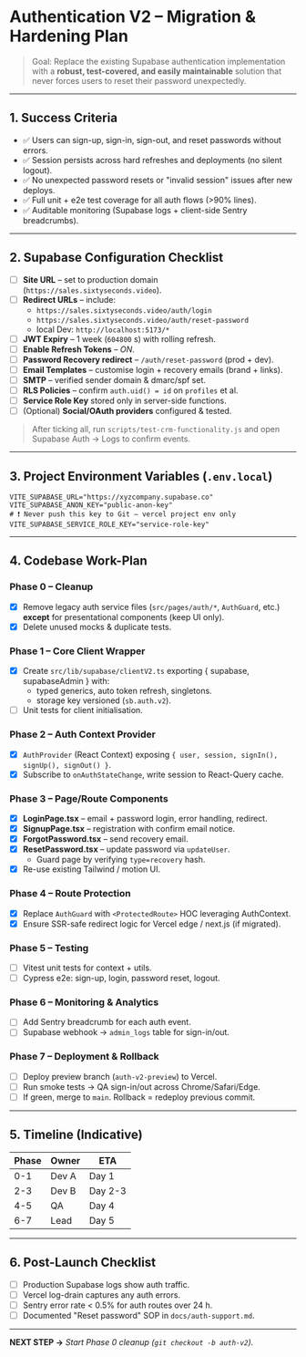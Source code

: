 # Authentication V2 – Migration & Hardening Plan

> Goal: Replace the existing Supabase authentication implementation with a **robust, test-covered, and easily maintainable** solution that never forces users to reset their password unexpectedly.

---

## 1. Success Criteria
- ✅ Users can sign-up, sign-in, sign-out, and reset passwords without errors.
- ✅ Session persists across hard refreshes and deployments (no silent logout).
- ✅ No unexpected password resets or "invalid session" issues after new deploys.
- ✅ Full unit + e2e test coverage for all auth flows (>90% lines).
- ✅ Auditable monitoring (Supabase logs + client-side Sentry breadcrumbs).

---

## 2. Supabase Configuration Checklist
- [ ] **Site URL** – set to production domain (`https://sales.sixtyseconds.video`).
- [ ] **Redirect URLs** – include:
  - `https://sales.sixtyseconds.video/auth/login`
  - `https://sales.sixtyseconds.video/auth/reset-password`
  - local Dev: `http://localhost:5173/*`
- [ ] **JWT Expiry** – 1 week (`604800` s) with rolling refresh.
- [ ] **Enable Refresh Tokens** – _ON_.
- [ ] **Password Recovery redirect** – `/auth/reset-password` (prod + dev).
- [ ] **Email Templates** – customise login + recovery emails (brand + links).
- [ ] **SMTP** – verified sender domain & dmarc/spf set.
- [ ] **RLS Policies** – confirm `auth.uid() = id` on `profiles` et al.
- [ ] **Service Role Key** stored only in server-side functions.
- [ ] (Optional) **Social/OAuth providers** configured & tested.

> After ticking all, run `scripts/test-crm-functionality.js` and open Supabase Auth → Logs to confirm events.

---

## 3. Project Environment Variables (`.env.local`)
```env
VITE_SUPABASE_URL="https://xyzcompany.supabase.co"
VITE_SUPABASE_ANON_KEY="public-anon-key"
# ❗ Never push this key to Git – vercel project env only
VITE_SUPABASE_SERVICE_ROLE_KEY="service-role-key"
```

---

## 4. Codebase Work-Plan
### Phase 0 – Cleanup
- [x] Remove legacy auth service files (`src/pages/auth/*`, `AuthGuard`, etc.) **except** for presentational components (keep UI only).
- [x] Delete unused mocks & duplicate tests.

### Phase 1 – Core Client Wrapper
- [x] Create `src/lib/supabase/clientV2.ts` exporting { supabase, supabaseAdmin } with:
  - typed generics, auto token refresh, singletons.
  - storage key versioned (`sb.auth.v2`).
- [ ] Unit tests for client initialisation.

### Phase 2 – Auth Context Provider
- [x] `AuthProvider` (React Context) exposing `{ user, session, signIn(), signUp(), signOut() }`.
- [x] Subscribe to `onAuthStateChange`, write session to React-Query cache.

### Phase 3 – Page/Route Components
- [x] **LoginPage.tsx** – email + password login, error handling, redirect.
- [x] **SignupPage.tsx** – registration with confirm email notice.
- [x] **ForgotPassword.tsx** – send recovery email.
- [x] **ResetPassword.tsx** – update password via `updateUser`.
  - Guard page by verifying `type=recovery` hash.
- [x] Re-use existing Tailwind / motion UI.

### Phase 4 – Route Protection
- [x] Replace `AuthGuard` with `<ProtectedRoute>` HOC leveraging AuthContext.
- [x] Ensure SSR-safe redirect logic for Vercel edge / next.js (if migrated).

### Phase 5 – Testing
- [ ] Vitest unit tests for context + utils.
- [ ] Cypress e2e: sign-up, login, password reset, logout.

### Phase 6 – Monitoring & Analytics
- [ ] Add Sentry breadcrumb for each auth event.
- [ ] Supabase webhook → `admin_logs` table for sign-in/out.

### Phase 7 – Deployment & Rollback
- [ ] Deploy preview branch (`auth-v2-preview`) to Vercel.
- [ ] Run smoke tests → QA sign-in/out across Chrome/Safari/Edge.
- [ ] If green, merge to `main`. Rollback = redeploy previous commit.

---

## 5. Timeline (Indicative)
| Phase | Owner | ETA |
|-------|-------|-----|
| 0-1   | Dev A | Day 1 |
| 2-3   | Dev B | Day 2-3 |
| 4-5   | QA    | Day 4 |
| 6-7   | Lead  | Day 5 |

---

## 6. Post-Launch Checklist
- [ ] Production Supabase logs show auth traffic.
- [ ] Vercel log-drain captures any auth errors.
- [ ] Sentry error rate < 0.5% for auth routes over 24 h.
- [ ] Documented "Reset password" SOP in `docs/auth-support.md`.

---

**NEXT STEP →** _Start Phase 0 cleanup (`git checkout -b auth-v2`)._ 